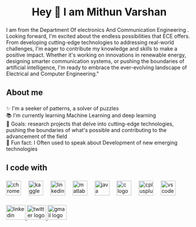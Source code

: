 <h1 align="center">Hey 👋 I am Mithun Varshan</h1>

###

<p align="left">I am from the Department Of electronics And Communication Engineering . <br>Looking forward, I'm excited about the endless possibilities that ECE offers. From developing cutting-edge technologies to addressing real-world challenges, I'm eager to contribute my knowledge and skills to make a positive impact. Whether it's working on innovations in renewable energy, designing smarter communication systems, or pushing the boundaries of artificial intelligence, I'm ready to embrace the ever-evolving landscape of Electrical and Computer Engineering."</p>

###

<h2 align="left">About me</h2>

###

<p align="left">✨ I'm a seeker of patterns, a solver of puzzles<br>📚 I'm currently learning Machine Learning and deep learning<br>🎯 Goals:  research projects that delve into cutting-edge technologies, pushing the boundaries of what's possible and contributing to the advancement of the field<br>🎲 Fun fact:  I Often used to speak about Development of new emerging technologies</p>

###

<h2 align="left">I code with</h2>

###

<div align="left">
  <img src="https://cdn.jsdelivr.net/gh/devicons/devicon/icons/chrome/chrome-original.svg" height="40" alt="chrome logo"  />
  <img width="12" />
  <img src="https://cdn.jsdelivr.net/gh/devicons/devicon/icons/kaggle/kaggle-original.svg" height="40" alt="kaggle logo"  />
  <img width="12" />
  <img src="https://cdn.jsdelivr.net/gh/devicons/devicon/icons/linkedin/linkedin-original.svg" height="40" alt="linkedin logo"  />
  <img width="12" />
  <img src="https://cdn.jsdelivr.net/gh/devicons/devicon/icons/matlab/matlab-original.svg" height="40" alt="matlab logo"  />
  <img width="12" />
  <img src="https://cdn.jsdelivr.net/gh/devicons/devicon/icons/java/java-original.svg" height="40" alt="java logo"  />
  <img width="12" />
  <img src="https://cdn.jsdelivr.net/gh/devicons/devicon/icons/c/c-original.svg" height="40" alt="c logo"  />
  <img width="12" />
  <img src="https://cdn.jsdelivr.net/gh/devicons/devicon/icons/cplusplus/cplusplus-original.svg" height="40" alt="cplusplus logo"  />
  <img width="12" />
  <img src="https://cdn.jsdelivr.net/gh/devicons/devicon/icons/vscode/vscode-original.svg" height="40" alt="vscode logo"  />
</div>

###

<div align="left">
  <a href="linkedin.com/in/mithun-varshan-s-104a6122a" target="_blank">
    <img src="https://raw.githubusercontent.com/maurodesouza/profile-readme-generator/master/src/assets/icons/social/linkedin/default.svg" width="52" height="40" alt="linkedin logo"  />
  </a>
  <a href="https://twitter.com/Mi_thu_n?t=VE9RdzLpOGRcx0ilfkk4ZQ&s=09" target="_blank">
    <img src="https://raw.githubusercontent.com/maurodesouza/profile-readme-generator/master/src/assets/icons/social/twitter/default.svg" width="52" height="40" alt="twitter logo"  />
  </a>
  <a href="mithunvarshans509@gamil.com" target="_blank">
    <img src="https://raw.githubusercontent.com/maurodesouza/profile-readme-generator/master/src/assets/icons/social/gmail/default.svg" width="52" height="40" alt="gmail logo"  />
  </a>
</div>

###
